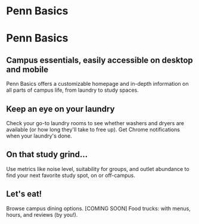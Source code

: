 # Penn Basics

# Penn Basics

## Campus essentials, easily accessible on desktop and mobile

Penn Basics offers a customizable homepage and in-depth information on all parts of campus life, from laundry to study spaces.

## Keep an eye on your laundry

Check your go-to laundry rooms to see whether washers and dryers are available (or how long they'll take to free up). Get Chrome notifications when your laundry's done.

## On that study grind...

Use metrics like noise level, suitability for groups, and outlet abundance to find your next favorite study spot, on or off-campus.

## Let's eat!

Browse campus dining options. [COMING SOON] Food trucks: with menus, hours, and reviews (by you!).